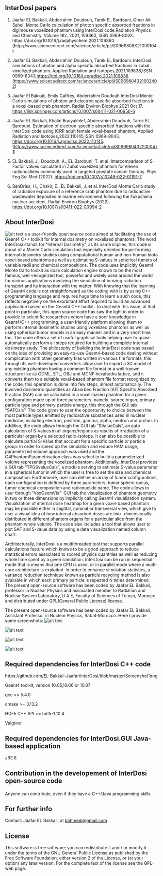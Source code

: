  
<b><h2>InterDosi papers</h2> </b> 
1. <p>Jaafar EL Bakkali, Abderrahim Doudouh, Tarek EL Bardouni, Omar Ait Sahel. Monte Carlo calculation of photon specific absorbed fractions in digimouse voxelized phantom using InterDosi code.Radiation Physics and Chemistry, Volume 182, 2021, 109360, ISSN 0969-806X. https://doi.org/10.1016/j.radphyschem.2021.109360 (http://www.sciencedirect.com/science/article/pii/S0969806X21000104)

2. Jaafar EL Bakkali, Abderrahim Doudouh, Tarek EL Bardouni. InterDosi simulations of photon and alpha specific absorbed fractions in zubal voxelized phantom. Applied Radiation and Isotopes,2021,109838,ISSN 0969-8043,https://doi.org/10.1016/j.apradiso.2021.109838. (https://www.sciencedirect.com/science/article/pii/S0969804321002402)
</p>

3. Jaafar El Bakkali, Emily Caffrey, Abderrahim Doudouh.InterDosi Monte Carlo simulations of photon and electron specific absorbed fractions in a voxel-based crab phantom. Radiat Environ Biophys 2021 Oct 17. https://link.springer.com/article/10.1007/s00411-021-00950-6

5. Jaafar EL Bakkali, Khalid Bouyakhlef, Abderrahim Doudouh, Tarek EL Bardouni.
Estimation of electron-specific absorbed fractions with the InterDosi code using ICRP adult female voxel-based phantom,
Applied Radiation and Isotopes,2022,110145,ISSN 0969-8043, https://doi.org/10.1016/j.apradiso.2022.110145.
(https://www.sciencedirect.com/science/article/pii/S0969804322000471)
6. EL Bakkali, J., Doudouh, A., EL Bardouni, T. et al. Intercomparison of S-Factor values calculated in Zubal voxelized phantom for eleven radionuclides commonly used in targeted prostate cancer therapy. Phys Eng Sci Med (2022). https://doi.org/10.1007/s13246-022-01191-7

7. BenDriss, H., Chakir, E., EL Bakkali, J. et al. InterDosi Monte Carlo study of radiation exposure of a reference crab phantom due to radioactive wastewater deposited in marine environment following the Fukushima nuclear accident. Radiat Environ Biophys (2022). https://doi.org/10.1007/s00411-022-00994-2



<b><h2> About InterDosi</h2> </b> 


![alt text](https://github.com/EL-Bakkali-Jaafar/InterDosi/blob/master/InterDosi-LOgo.png)is a user-friendly open source code aimed at facilitating the use of Geant4 C++ toolkit for internal dosimetry on voxelized phantoms.
The word InterDosi stands for “Internal Dosimetry”, as its name implies, this code is about of a
Monte Carlo simulation tool especially oriented for performing internal dosimetry studies using
computational human and non-human biota voxel-based phantoms as well as estimating S-values
in spherical tumors of variable radii and chemical compositions. The code uses implicitly Geant4
Monte Carlo toolkit as dose calculation engine known to be the most famous, well-recognized
tool, powerful and widely used around the world for various applications involving the
simulation of ionizing radiation transport and its interaction with the matter.
With knowing that the learning of Geant4 code is not straightforward as the coding with is by
using C++ programming language and requires huge time to learn a such code, this reflects
negatively on the exorbitant effort required to build an advanced application based on the Geant4
C++ toolkit. To deal with this issue, at that point in particular, this open source code has saw the
light in order to provide to scientific researchers whom have a poor knowledge in Geant4/C++
programming, a user-friendly platform allowing them to perform internal dosimetric studies
 using voxelized phantoms as well as using spherical tumor models in an easy manner and in a
very short time too. The code offers a set of useful graphical tools helping user to quasi-
automatically perform all steps required for building a complete internal dosimetry study. The
philosophy of building the InterDosi code was based on the idea of providing an easy-to-use
Geant4-based code dealing without complication with other geometry files written in various file
formats, this through its well-developed converters allow user to import a 3D model of any
existing phantom having a common file format or a well-known structure like as GDML, STL,
OBJ and MCNP hexahedra lattice, and it converts them to a suitable voxel-based phantom file
format recognized by the code, this operation is done into few steps, almost automatically. The
involved dosimetric quantities as Absorbed Fraction (AF) Specific Absorbed Fraction (SAF) can
be calculated in a voxel-based phantom for a given configuration made up of three parameters,
namely: source organ, primary particle type and primary particle energy, this through the GUI
tab “SAFCals”. The code gives to user the opportunity to choice between the most particle types
emitted by radioactive substances used in nuclear medicine, including electron, positron, gamma,
alpha, neutron and proton. In addition, the code allows through the GUI tab “SValueCals”, an
auto calculation of S-values in all organs/regions as results of irradiation of a particular organ by
a selected radio-isotope. It can also be possible to calculate partial S-Value that account for a
specific particle or particle group. In order to speed up the simulation and reduce RAM usage,
parametrized volume approach was used and the G4PhantomParametrisation class was select to
build a parameterized volume representing the voxelized phantom. Additionally, InterDosi
provides a GUI tab “TPGSvalueCals”, a module serving to estimate S-value parameter in a
spherical tumor in which the user is free to set the size and chemical composition. Furthermore,
user can define an array of tumor configurations, each configuration is defined by three
parameters: tumor sphere radius, tumor chemical composition and radionuclide name. The code
allows to user through “VoxGeomVis”` GUI tab the visualization of phantom geometry in two or
three dimensions by implicitly calling Geant4 visualization system. Visualization of internal dose
heatmap for a given voxel-based phantom may be possible either in sagittal, coronal or
transversal view, which give to user a visual idea of how internal absorbed doses are two-
dimensionally distributed in different phantom organs for a particular slice from the phantom
whole volume. The code also includes a tool that allows user to plot SAF and S-value data by
using a data visualization named column chart.

Architecturally, InterDosi is a multithreaded tool that supports parallel calculations feature which
knows to be a good approach to reduce statistical errors associated to scored physics quantities as
well as reducing whole time spent by a given simulation. InterDosi can be run in sequential
mode that is means that one CPU is used, or in parallel mode where a multi-core architecture is
exploited. In order to enhance simulation statistics, a variance reduction technique known as
particle recycling method is also available in which each primary particle is repeated N times
determined.
The present open-source software has been coded by Jaafar EL Bakkali, professor in Nuclear
Physics and associated member to Radiation and Nuclear System Laboratory, U.A.E, Faculty of
Sciences of Tetuan, Morocco and distributed under GPL(General Public License) license.






The present open-source software has been coded by Jaafar EL Bakkali, Assistant Professor in Nuclear Physics, Rabat-Morocco. Here I provide some screenshots:
![alt text](https://github.com/EL-Bakkali-Jaafar/InterDosi/blob/master/InterDosi1.20.png)

![alt text](https://github.com/EL-Bakkali-Jaafar/InterDosi/blob/master/InterDosi-1.2.1.png)

![alt text](https://github.com/EL-Bakkali-Jaafar/InterDosi/blob/master/InterDosi-1.2.2.png)

![alt text](https://github.com/EL-Bakkali-Jaafar/InterDosi/blob/master/InterDosi-1.2.png)



<h2> Required dependencies for InterDosi C++ code</h2>https://github.com/EL-Bakkali-Jaafar/InterDosi/blob/master/Screenshot1png
   <p>Geant4 toolkit, version 10.05,10.06 or 10.07  </p>
   <p>gcc >= 5.4.0</p>
   <p>cmake >= 3.13.2</p>
   <p>HDF5 C++ API >= hdf5-1.10.4</p>
   <p>Valgrind</p>
<h2>Required dependencies for InterDosi.GUI Java-based application
</h2> </b> 
   <p>JRE 8</p>
   
<b><h2> Contribution in the developement of InterDosi open-source code
</h2> </b> 
<p> Anyone can contribute, even if they have a C++/Java programming skills.</p>

<b><h2> For further info</h2> </b> 
<p>Contact:
Jaafar EL Bakkali, at  <a href="mailto:bahmedj@gmail.com">bahmedj@gmail.com</a>  </p>
<h2> License</h2> 
<p>This software is free software; you can redistribute it and / or modify it under the terms of the GNU General Public License as published by the Free Software Foundation; either version 2 of the License, or (at your option) any later version. For the complete text of the license see the GPL-web page.</p>


